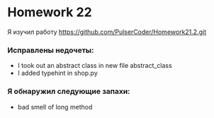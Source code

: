 # Homework 22

Я изучил работу https://github.com/PulserCoder/Homework21.2.git

### Исправлены недочеты:

* I took out an abstract class in new file abstract_class
* I added typehint in shop.py

### Я обнаружил следующие запахи:

* bad smell of long method